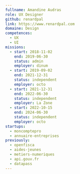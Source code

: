 ```yaml
---
fullname: Amandine Audras
role: UX Designer
github: renardpal
link: https://www.renardpal.com
domaine: Design
competences:
  - UX
  - UI
missions:
  - start: 2018-11-02
    end: 2019-06-30
    status: admin
    employer: dinum
  - start: 2019-09-02
    end: 2021-12-31
    status: independent
    employer: octo
  - start: 2021-12-31
    end: 2022-06-30
    status: independent
    employer: La Zone
  - start: 2022-10-15
    end: 2024-06-30
    status: independent
    employer: octo
startups:
  - moncomptepro
  - annuaire-entreprises
previously:
  - openfisca
  - aides-jeunes
  - metiers-numeriques
  - api.gouv.fr
  - datapass
---
```

